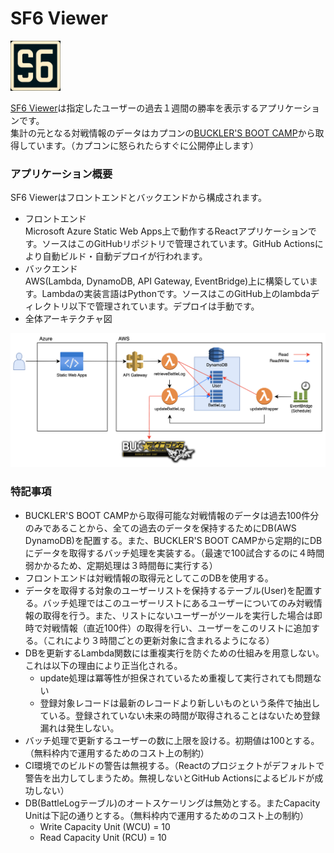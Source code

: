 # SF6 Viewer
<img src="doc/logo.png" width="80px">  

[SF6 Viewer](https://orange-bay-0720d2e00.4.azurestaticapps.net/)は指定したユーザーの過去１週間の勝率を表示するアプリケーションです。  
集計の元となる対戦情報のデータはカプコンの[BUCKLER'S BOOT CAMP](https://www.streetfighter.com/6/buckler/ja-jp)から取得しています。（カプコンに怒られたらすぐに公開停止します）

### アプリケーション概要
SF6 Viewerはフロントエンドとバックエンドから構成されます。
- フロントエンド  
Microsoft Azure Static Web Apps上で動作するReactアプリケーションです。ソースはこのGitHubリポジトリで管理されています。GitHub Actionsにより自動ビルド・自動デプロイが行われます。
- バックエンド  
AWS(Lambda, DynamoDB, API Gateway, EventBridge)上に構築しています。Lambdaの実装言語はPythonです。ソースはこのGitHub上のlambdaディレクトリ以下で管理されています。デプロイは手動です。  
- 全体アーキテクチャ図  
<img src="doc/pic/ArchitectureOverview.png" width="800px">

### 特記事項
- BUCKLER'S BOOT CAMPから取得可能な対戦情報のデータは過去100件分のみであることから、全ての過去のデータを保持するためにDB(AWS DynamoDB)を配置する。また、BUCKLER'S BOOT CAMPから定期的にDBにデータを取得するバッチ処理を実装する。（最速で100試合するのに４時間弱かかるため、定期処理は３時間毎に実行する）
- フロントエンドは対戦情報の取得元としてこのDBを使用する。
- データを取得する対象のユーザーリストを保持するテーブル(User)を配置する。バッチ処理ではこのユーザーリストにあるユーザーについてのみ対戦情報の取得を行う。また、リストにないユーザーがツールを実行した場合は即時で対戦情報（直近100件）の取得を行い、ユーザーをこのリストに追加する。（これにより３時間ごとの更新対象に含まれるようになる）
- DBを更新するLambda関数には重複実行を防ぐための仕組みを用意しない。  
  これは以下の理由により正当化される。
  - update処理は冪等性が担保されているため重複して実行されても問題ない
  - 登録対象レコードは最新のレコードより新しいものという条件で抽出している。登録されていない未来の時間が取得されることはないため登録漏れは発生しない。
- バッチ処理で更新するユーザーの数に上限を設ける。初期値は100とする。（無料枠内で運用するためのコスト上の制約）
- CI環境でのビルドの警告は無視する。（Reactのプロジェクトがデフォルトで警告を出力してしまうため。無視しないとGitHub Actionsによるビルドが成功しない）
- DB(BattleLogテーブル)のオートスケーリングは無効とする。またCapacity Unitは下記の通りとする。（無料枠内で運用するためのコスト上の制約）
  - Write Capacity Unit (WCU) = 10
  - Read Capacity Unit (RCU) = 10